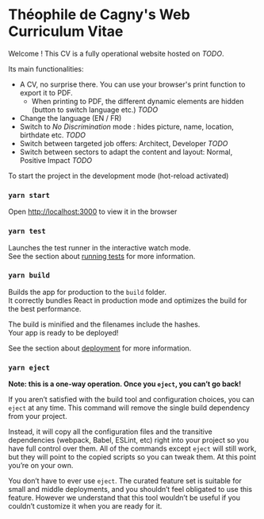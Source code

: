# Théophile de Cagny's Web Curriculum Vitae

Welcome ! This CV is a fully operational website hosted on *TODO*.

Its main functionalities:

- A CV, no surprise there. You can use your browser's print function to export it to PDF.
  - When printing to PDF, the different dynamic elements are hidden (button to switch language etc.) *TODO*
- Change the language (EN / FR)
- Switch to *No Discrimination* mode : hides picture, name, location, birthdate etc. *TODO*
- Switch between targeted job offers: Architect, Developer *TODO*
- Switch between sectors to adapt the content and layout: Normal, Positive Impact *TODO*

To start the project in the development mode (hot-reload activated)
### `yarn start`

Open [http://localhost:3000](http://localhost:3000) to view it in the browser

### `yarn test`

Launches the test runner in the interactive watch mode.\
See the section about [running tests](https://facebook.github.io/create-react-app/docs/running-tests) for more information.

### `yarn build`

Builds the app for production to the `build` folder.\
It correctly bundles React in production mode and optimizes the build for the best performance.

The build is minified and the filenames include the hashes.\
Your app is ready to be deployed!

See the section about [deployment](https://facebook.github.io/create-react-app/docs/deployment) for more information.

### `yarn eject`

**Note: this is a one-way operation. Once you `eject`, you can’t go back!**

If you aren’t satisfied with the build tool and configuration choices, you can `eject` at any time. This command will remove the single build dependency from your project.

Instead, it will copy all the configuration files and the transitive dependencies (webpack, Babel, ESLint, etc) right into your project so you have full control over them. All of the commands except `eject` will still work, but they will point to the copied scripts so you can tweak them. At this point you’re on your own.

You don’t have to ever use `eject`. The curated feature set is suitable for small and middle deployments, and you shouldn’t feel obligated to use this feature. However we understand that this tool wouldn’t be useful if you couldn’t customize it when you are ready for it.

